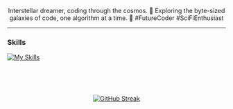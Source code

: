 <p align="center">
  Interstellar dreamer, coding through the cosmos. 🚀 Exploring the byte-sized galaxies of code, one algorithm at a time. 🌌 #FutureCoder #SciFiEnthusiast
</p>

---

### Skills

[![My Skills](https://skillicons.dev/icons?i=js,html,css,androidstudio,c,cs,discord,figma,git,github,ai,java,kotlin,linkedin,mysql,nodejs,ps,php,postman,pr,py,react,stackoverflow,twitter,visualstudio,vscode,wordpress&perline=15)](https://skillicons.dev)

<br>
<br>
<br>

<p align="center">
<a href="https://git.io/streak-stats"><img src="https://github-readme-streak-stats.herokuapp.com?user=ayeshanweerasuriya&theme=dark" alt="GitHub Streak" /></a>
</p>
